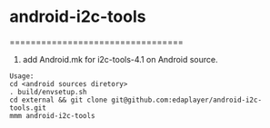 # android-i2c-tools
=================================
1. add Android.mk for i2c-tools-4.1 on Android source.
```
Usage:  
cd <android sources diretory>
. build/envsetup.sh
cd external && git clone git@github.com:edaplayer/android-i2c-tools.git
mmm android-i2c-tools
```
